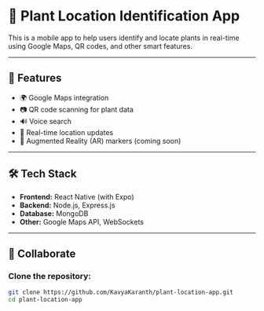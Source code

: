 # 🌿 Plant Location Identification App

This is a mobile app to help users identify and locate plants in real-time using Google Maps, QR codes, and other smart features.

---

## 🚀 Features

- 🌍 Google Maps integration
- 📷 QR code scanning for plant data
- 🔊 Voice search
- 📡 Real-time location updates
- 🧠 Augmented Reality (AR) markers (coming soon)

---

## 🛠️ Tech Stack

- **Frontend:** React Native (with Expo)
- **Backend:** Node.js, Express.js
- **Database:** MongoDB
- **Other:** Google Maps API, WebSockets

---

## 🤝 Collaborate

### Clone the repository:

```bash
git clone https://github.com/KavyaKaranth/plant-location-app.git
cd plant-location-app
